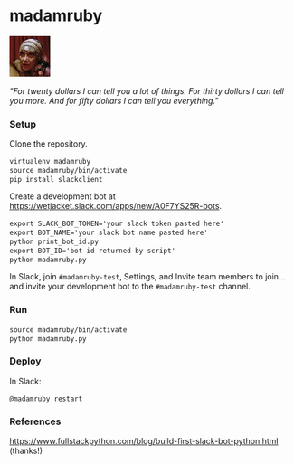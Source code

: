 # madamruby

  ![Alt text](/madamruby.jpg?raw=true "You're here because you ... WANT something ...")

_"For twenty dollars I can tell you a lot of things. For thirty dollars I can tell you more. And for fifty dollars I can tell you *everything*."_

### Setup

Clone the repository.
```
virtualenv madamruby
source madamruby/bin/activate
pip install slackclient
```
Create a development bot at https://wetjacket.slack.com/apps/new/A0F7YS25R-bots.
```
export SLACK_BOT_TOKEN='your slack token pasted here'
export BOT_NAME='your slack bot name pasted here'
python print_bot_id.py
export BOT_ID='bot id returned by script'
python madamruby.py
```
In Slack, join `#madamruby-test`, Settings, and Invite team members to join... and invite your development bot to the `#madamruby-test` channel.

### Run
```
source madamruby/bin/activate
python madamruby.py
```

### Deploy
In Slack:
```
@madamruby restart
```

### References

https://www.fullstackpython.com/blog/build-first-slack-bot-python.html (thanks!)
